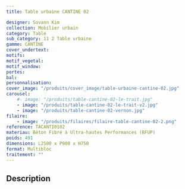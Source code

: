```yaml
---
title: Table urbaine CANTINE 02

designer: Sovann Kim
collection: Mobilier urbain
category: Table
sub_category: 11 2 Table urbaine
gamme: CANTINE
cover_undertext:
motifs:
motif_vegetal:
motif_window:
portes:
bal:
personnalisation:
cover_image: "/produits/cover_image/table-urbaine-cantine-02.jpg"
carousel:
    #- image: "/produits/table-cantine-02-le-trait.jpg"
    - image: "/produits/table-cantine-02-le-trait-v2.jpg"
    - image: "/produits/table-cantine-02-vernon.jpg"
filaire:
    - image: "/produits/filaires/filaire-table-cantine-02-2.png"
reference: TACANTI0102
materiau: Béton Fibré à Ultra-hautes Performances (BFUP)
poids: 491
dimensions: L2500 x P900 x H750
format: Multibloc
traitement: ""
---
```


## Description
